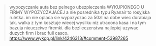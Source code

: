 >wypozyczanie auta bez pelnego ubezpieczenia WYKUPIONEGO U FIRMY WYPOZYCZAJACEJ a nie posrednika typu Ryanair to rosyjska ruletka. im nie oplaca sie wypozyczac za 50zl na dobe wiec dorabiaja tak. walka z tym kosztuje wiecej wysilku niz utracona kasa i na tym bazuja nieuczciwe firemki. dla bezlieczenstwa najlepiej uzywac duzych firm i brac full casco.
https://www.wykop.pl/link/4246313/#comment-53987265